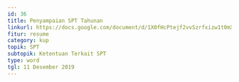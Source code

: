 ```yaml
---
id: 36
title: Penyampaian SPT Tahunan
linkurl: https://docs.google.com/document/d/1X0fHcPtejf2vvSzrfxizw1t0mX1Z-q9tJGnuH5MbNyU/edit?usp=drivesdk
fitur: resume
category: kup
topik: SPT
subtopik: Ketentuan Terkait SPT
type: word
tgl: 11 Desember 2019
---
```

